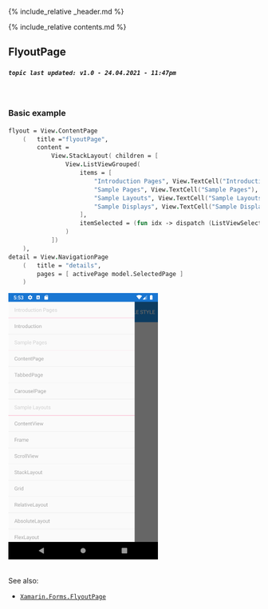 {% include_relative _header.md %}

{% include_relative contents.md %}

FlyoutPage
--------
##### `topic last updated: v1.0 - 24.04.2021 - 11:47pm`

<br /> 

### Basic example

```fsharp 
flyout = View.ContentPage
    (   title ="flyoutPage",    
        content = 
            View.StackLayout( children = [
                View.ListViewGrouped(
                    items = [ 
                        "Introduction Pages", View.TextCell("Introduction Pages"), introductionPages
                        "Sample Pages", View.TextCell("Sample Pages"), samplePages
                        "Sample Layouts", View.TextCell("Sample Layouts"), sampleLayouts 
                        "Sample Displays", View.TextCell("Sample Displays"), sampleDisplays
                    ], 
                    itemSelected = (fun idx -> dispatch (ListViewSelectedItemChanged idx.Value))
                )
            ])
    ), 
detail = View.NavigationPage
    (   title = "details",         
        pages = [ activePage model.SelectedPage ] 
    )
```
<img src="images/pages/flyout-adr-basic.png" width="300">
<br /> <br /> 


See also:

* [`Xamarin.Forms.FlyoutPage`](https://docs.microsoft.com/en-us/dotnet/api/Xamarin.Forms.FlyoutPage)